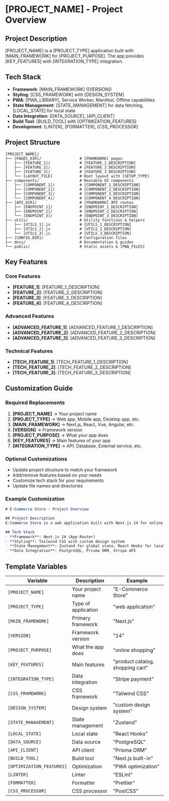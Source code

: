 # [PROJECT_NAME] - Project Overview

## Project Description

[PROJECT_NAME] is a [PROJECT_TYPE] application built with [MAIN_FRAMEWORK] for [PROJECT_PURPOSE]. The app provides [KEY_FEATURES] with [INTEGRATION_TYPE] integration.

## Tech Stack

- **Framework**: [MAIN_FRAMEWORK] ([VERSION])
- **Styling**: [CSS_FRAMEWORK] with [DESIGN_SYSTEM]
- **PWA**: [PWA_LIBRARY], Service Worker, Manifest, Offline capabilities
- **State Management**: [STATE_MANAGEMENT] for data fetching, [LOCAL_STATE] for local state
- **Data Integration**: [DATA_SOURCE], [API_CLIENT]
- **Build Tool**: [BUILD_TOOL] with [OPTIMIZATION_FEATURES]
- **Development**: [LINTER], [FORMATTER], [CSS_PROCESSOR]

## Project Structure

```
[PROJECT_NAME]/
├── [PAGES_DIR]/                 # [FRAMEWORK] pages
│   ├── [FEATURE_1]/             # [FEATURE_1_DESCRIPTION]
│   ├── [FEATURE_2]/             # [FEATURE_2_DESCRIPTION]
│   ├── [FEATURE_3]/             # [FEATURE_3_DESCRIPTION]
│   └── [LAYOUT_FILE]            # Root layout with [SETUP_TYPE]
├── components/                  # Reusable UI components
│   ├── [COMPONENT_1]/           # [COMPONENT_1_DESCRIPTION]
│   ├── [COMPONENT_2]/           # [COMPONENT_2_DESCRIPTION]
│   ├── [COMPONENT_3]/           # [COMPONENT_3_DESCRIPTION]
│   └── [COMPONENT_4]/           # [COMPONENT_4_DESCRIPTION]
├── [API_DIR]/                   # [FRAMEWORK] API routes
│   ├── [ENDPOINT_1]/            # [ENDPOINT_1_DESCRIPTION]
│   ├── [ENDPOINT_2]/            # [ENDPOINT_2_DESCRIPTION]
│   └── [ENDPOINT_3]/            # [ENDPOINT_3_DESCRIPTION]
├── utils/                       # Utility functions & helpers
│   ├── [UTILS_1].js             # [UTILS_1_DESCRIPTION]
│   ├── [UTILS_2].js             # [UTILS_2_DESCRIPTION]
│   └── [UTILS_3].js             # [UTILS_3_DESCRIPTION]
├── [CONFIG_DIR]/                # Configuration files
├── docs/                        # Documentation & guides
└── public/                      # Static assets & [PWA_FILES]
```

## Key Features

### Core Features
- **[FEATURE_1]**: [FEATURE_1_DESCRIPTION]
- **[FEATURE_2]**: [FEATURE_2_DESCRIPTION]
- **[FEATURE_3]**: [FEATURE_3_DESCRIPTION]
- **[FEATURE_4]**: [FEATURE_4_DESCRIPTION]

### Advanced Features
- **[ADVANCED_FEATURE_1]**: [ADVANCED_FEATURE_1_DESCRIPTION]
- **[ADVANCED_FEATURE_2]**: [ADVANCED_FEATURE_2_DESCRIPTION]
- **[ADVANCED_FEATURE_3]**: [ADVANCED_FEATURE_3_DESCRIPTION]

### Technical Features
- **[TECH_FEATURE_1]**: [TECH_FEATURE_1_DESCRIPTION]
- **[TECH_FEATURE_2]**: [TECH_FEATURE_2_DESCRIPTION]
- **[TECH_FEATURE_3]**: [TECH_FEATURE_3_DESCRIPTION]

## Customization Guide

### Required Replacements
1. **[PROJECT_NAME]** → Your project name
2. **[PROJECT_TYPE]** → Web app, Mobile app, Desktop app, etc.
3. **[MAIN_FRAMEWORK]** → Next.js, React, Vue, Angular, etc.
4. **[VERSION]** → Framework version
5. **[PROJECT_PURPOSE]** → What your app does
6. **[KEY_FEATURES]** → Main features of your app
7. **[INTEGRATION_TYPE]** → API, Database, External service, etc.

### Optional Customizations
- Update project structure to match your framework
- Add/remove features based on your needs
- Customize tech stack for your requirements
- Update file names and directories

### Example Customization
```markdown
# E-Commerce Store - Project Overview

## Project Description
E-Commerce Store is a web application built with Next.js 14 for online shopping. The app provides product catalog, shopping cart, checkout, and order management with Stripe payment integration.

## Tech Stack
- **Framework**: Next.js 14 (App Router)
- **Styling**: Tailwind CSS with custom design system
- **State Management**: Zustand for global state, React Hooks for local state
- **Data Integration**: PostgreSQL, Prisma ORM, Stripe API
```

## Template Variables

| Variable | Description | Example |
|----------|-------------|---------|
| `[PROJECT_NAME]` | Your project name | "E-Commerce Store" |
| `[PROJECT_TYPE]` | Type of application | "web application" |
| `[MAIN_FRAMEWORK]` | Primary framework | "Next.js" |
| `[VERSION]` | Framework version | "14" |
| `[PROJECT_PURPOSE]` | What the app does | "online shopping" |
| `[KEY_FEATURES]` | Main features | "product catalog, shopping cart" |
| `[INTEGRATION_TYPE]` | Data integration | "Stripe payment" |
| `[CSS_FRAMEWORK]` | CSS framework | "Tailwind CSS" |
| `[DESIGN_SYSTEM]` | Design system | "custom design system" |
| `[STATE_MANAGEMENT]` | State management | "Zustand" |
| `[LOCAL_STATE]` | Local state | "React Hooks" |
| `[DATA_SOURCE]` | Data source | "PostgreSQL" |
| `[API_CLIENT]` | API client | "Prisma ORM" |
| `[BUILD_TOOL]` | Build tool | "Next.js built-in" |
| `[OPTIMIZATION_FEATURES]` | Optimization | "PWA optimization" |
| `[LINTER]` | Linter | "ESLint" |
| `[FORMATTER]` | Formatter | "Prettier" |
| `[CSS_PROCESSOR]` | CSS processor | "PostCSS" |

